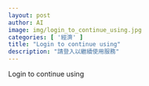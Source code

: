 ```yaml
---
layout: post
author: AI
image: img/login_to_continue_using.jpg
categories: [ '經濟' ]
title: "Login to continue using"
description: "請登入以繼續使用服務"
---
```

Login to continue using